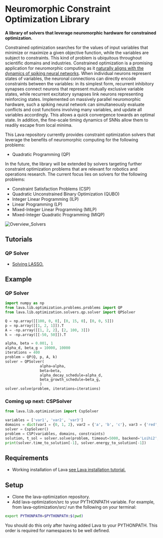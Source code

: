 # Neuromorphic Constraint Optimization Library

**A library of solvers that leverage neuromorphic hardware for constrained optimization.**

Constrained optimization searches for the values of input variables that minimize or maximize a given objective function, while the variables are subject to constraints. This kind of problem is ubiquitous throughout scientific domains and industries.
Constrained optimization is a promising application for neuromorphic computing as
it [naturally aligns with the dynamics of spiking neural networks](https://doi.org/10.1109/JPROC.2021.3067593). When individual neurons represent states of variables, the neuronal connections can directly encode constraints between the variables: in its simplest form, recurrent inhibitory synapses connect neurons that represent mutually exclusive variable states, while recurrent excitatory synapses link neurons representing reinforcing states. Implemented on massively parallel neuromorphic hardware, such a spiking neural network can simultaneously evaluate conflicts and cost functions involving many variables, and update all variables accordingly. This allows a quick convergence towards an optimal state. In addition, the fine-scale timing dynamics of SNNs allow them to readily escape from local minima.

This Lava repository currently provides constraint optimization solvers that leverage the benefits of neuromorphic computing for the following problems:

- Quadratic Programming (QP)

In the future, the library will be extended by solvers targeting further constraint optimization problems that are relevant for robotics and operations research.
The current focus lies on solvers for the following problems:

- Constraint Satisfaction Problems (CSP)
- Quadratic Unconstrained Binary Optimization (QUBO)
- Integer Linear Programming (ILP)
- Linear Programming (LP)
- Mixed-Integer Linear Programming (MILP)
- Mixed-Integer Quadratic Programming (MIQP)

 ![Overview_Solvers](https://user-images.githubusercontent.com/83413252/135428779-d128aaaa-54ed-4ae1-a5b1-8e0fcc08c96e.png?raw=true "Lava features a growing suite of constraint
	 optimization solvers")


## Tutorials

### QP Solver

- [Solving LASSO.](https://github.com/lava-nc/lava-optimization/tree/main/src/tutorials/qp/tutorial_01_solving_lasso.ipynb)


## Example

### QP Solver

```python
import numpy as np
from lava.lib.optimization.problems.problems import QP
from lava.lib.optimization.solvers.qp.solver import QPSolver

Q = np.array([[100, 0, 0], [0, 15, 0], [0, 0, 5]])
p = np.array([[1, 2, 1]]).T
A = -np.array([[1, 2, 2], [2, 100, 3]])
k = -np.array([[-50, 50]]).T

alpha, beta = 0.001, 1
alpha_d, beta_g = 10000, 10000
iterations = 400
problem = QP(Q, p, A, k)
solver = QPSolver(
                alpha=alpha,
                beta=beta,
                alpha_decay_schedule=alpha_d,
                beta_growth_schedule=beta_g,
                )
solver.solve(problem, iterations=iterations)
```

### Coming up next: CSPSolver
```python
from lava.lib.optimization import CspSolver

variables = ['var1', 'var2', 'var3']
domains = dict(var1 = {0, 1, 2}, var2 = {'a', 'b', 'c'}, var3 = {'red', 'blue', 'green'})
solver = CspSolver()
problem = CSP(variables, domains, constraints)
solution, t_sol = solver.solve(problem, timeout=5000, backend='Loihi2', profile=True)
print(solver.time_to_solution[-1], solver.energy_to_solution[-1])
```

## Requirements
- Working installation of Lava [see Lava installation
tutorial.](https://github.com/lava-nc/lava/blob/main/tutorials/in_depth/tutorial01_installing_lava.ipynb)

## Setup
- Clone the lava-optimization repository.
- Add lava-optimization/src to your PYTHONPATH variable. For example, from
lava-optimization/src/ run the following on your terminal:
 ```bash
export PYTHONPATH=$PYTHONPATH:$(pwd)
```
You should do this only after having added Lava to your PYTHONPATH.
This order is required for namespaces to be well defined.
